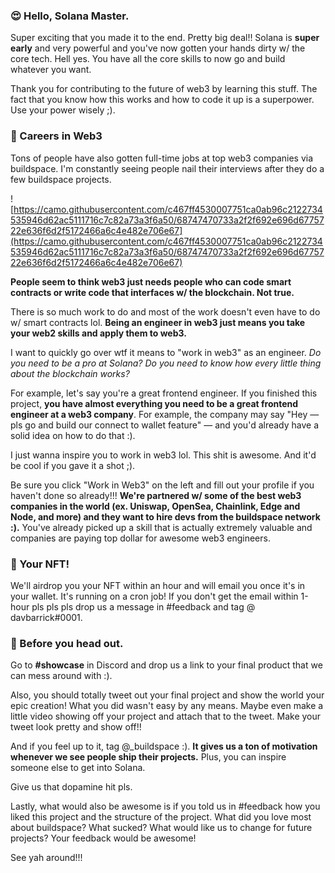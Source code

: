 ### **😍 Hello, Solana Master.**

Super exciting that you made it to the end. Pretty big deal!! Solana is **super early** and very powerful and you've now gotten your hands dirty w/ the core tech. Hell yes. You have all the core skills to now go and build whatever you want.

Thank you for contributing to the future of web3 by learning this stuff. The fact that you know how this works and how to code it up is a superpower. Use your power wisely ;).

### **🥞 Careers in Web3**

Tons of people have also gotten full-time jobs at top web3 companies via buildspace. I'm constantly seeing people nail their interviews after they do a few buildspace projects.

![https://camo.githubusercontent.com/c467ff4530007751ca0ab96c2122734535946d62ac5111716c7c82a73a3f6a50/68747470733a2f2f692e696d6775722e636f6d2f5172466a6c4e482e706e67](https://camo.githubusercontent.com/c467ff4530007751ca0ab96c2122734535946d62ac5111716c7c82a73a3f6a50/68747470733a2f2f692e696d6775722e636f6d2f5172466a6c4e482e706e67)

**People seem to think web3 just needs people who can code smart contracts or write code that interfaces w/ the blockchain. Not true.**

There is so much work to do and most of the work doesn't even have to do w/ smart contracts lol. **Being an engineer in web3 just means you take your web2 skills and apply them to web3.**

I want to quickly go over wtf it means to "work in web3" as an engineer. *Do you need to be a pro at Solana? Do you need to know how every little thing about the blockchain works?*

For example, let's say you're a great frontend engineer. If you finished this project, **you have almost everything you need to be a great frontend engineer at a web3 company**. For example, the company may say "Hey — pls go and build our connect to wallet feature" — and you'd already have a solid idea on how to do that :).

I just wanna inspire you to work in web3 lol. This shit is awesome. And it'd be cool if you gave it a shot ;).

Be sure you click "Work in Web3" on the left and fill out your profile if you haven't done so already!!! **We're partnered w/ some of the best web3 companies in the world (ex. Uniswap, OpenSea, Chainlink, Edge and Node, and more) and they want to hire devs from the buildspace network :).** You've already picked up a skill that is actually extremely valuable and companies are paying top dollar for awesome web3 engineers.

### **🤟 Your NFT!**

We'll airdrop you your NFT within an hour and will email you once it's in your wallet. It's running on a cron job! If you don't get the email within 1-hour pls pls pls drop us a message in #feedback and tag @ davbarrick#0001.

### **🌈 Before you head out.**

Go to **#showcase** in Discord and drop us a link to your final product that we can mess around with :).

Also, you should totally tweet out your final project and show the world your epic creation! What you did wasn't easy by any means. Maybe even make a little video showing off your project and attach that to the tweet. Make your tweet look pretty and show off!!

And if you feel up to it, tag @_buildspace :). **It gives us a ton of motivation whenever we see people ship their projects.** Plus, you can inspire someone else to get into Solana.

Give us that dopamine hit pls.

Lastly, what would also be awesome is if you told us in #feedback how you liked this project and the structure of the project. What did you love most about buildspace? What sucked? What would like us to change for future projects? Your feedback would be awesome!

See yah around!!!